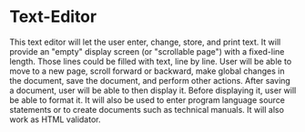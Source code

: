 # Text-Editor
This text editor will let the user enter, change, store, and print text. It will provide an "empty" display screen (or "scrollable page") with a fixed-line length. Those lines could be filled with text, line by line. User will be able to move to a new page, scroll forward or backward, make global changes in the document, save the document, and perform other actions. After saving a document, user will be able to then display it. Before displaying it, user will be able to format it. It will also be used to enter program language source statements or to create documents such as technical manuals. It will also work as HTML validator.

